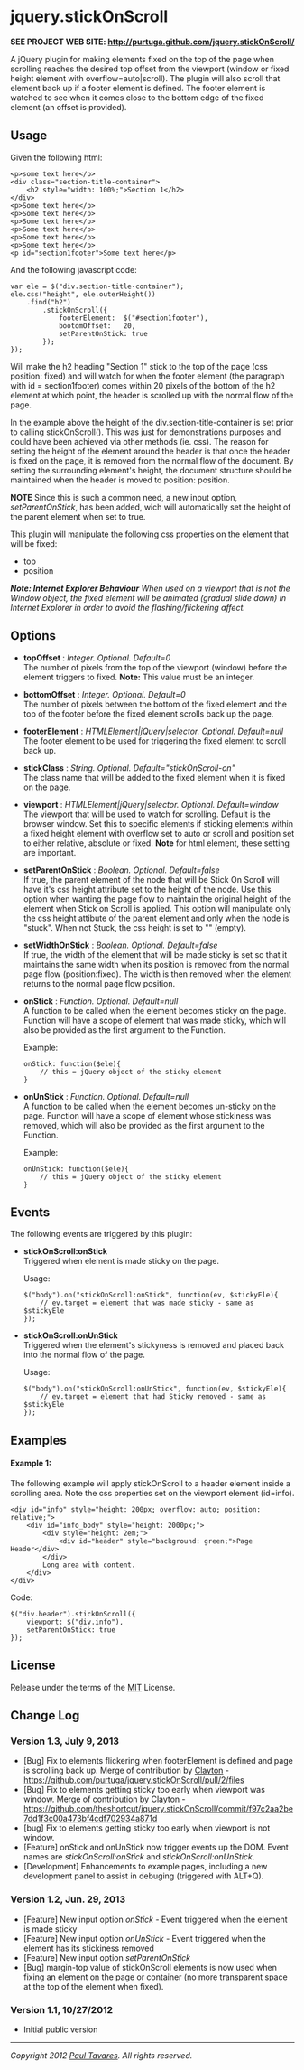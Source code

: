 jquery.stickOnScroll
====================

**SEE PROJECT WEB SITE: http://purtuga.github.com/jquery.stickOnScroll/**

A jQuery plugin for making elements fixed on the top of the page when scrolling reaches the desired top offset from the viewport (window or fixed height element with overflow=auto|scroll). The plugin will also scroll that element back up if a footer element is defined. The footer element is watched to see when it comes close to the bottom edge of the fixed element (an offset is provided).


Usage
-----

Given the following html:
    
    <p>some text here</p>
    <div class="section-title-container">
        <h2 style="width: 100%;">Section 1</h2>
    </div>
    <p>Some text here</p>
    <p>Some text here</p>
    <p>Some text here</p>
    <p>Some text here</p>
    <p>Some text here</p>
    <p>Some text here</p>
    <p id="section1footer">Some text here</p>
    
    
And the following javascript code:

    var ele = $("div.section-title-container");
    ele.css("height", ele.outerHeight())
        .find("h2")
            .stickOnScroll({
                footerElement:  $("#section1footer"),
                bootomOffset:   20,
                setParentOnStick: true
            });
    });

Will make the h2 heading "Section 1" stick to the top of the page (css position: fixed) and will watch for when the footer element (the paragraph with id = section1footer) comes within 20 pixels of the bottom of the h2 element at which point, the header is scrolled up with the normal flow of the page.

In the example above the height of the div.section-title-container is set prior to calling stickOnScroll(). This was just for demonstrations purposes and could have been achieved via other methods (ie. css). The reason for setting the height of the element around the header is that once the header is fixed on the page, it is removed from the normal flow of the document. By setting the surrounding element's height, the document structure should be maintained when the header is moved to position: position.

**NOTE** Since this is such a common need, a new input option, _setParentOnStick_, has been added, wich will automatically set the height of the parent element when set to true. 

This plugin will manipulate the following css properties on the element that will be fixed:

-   top
-   position


_**Note: Internet Explorer Behaviour** When used on a viewport that is not the Window object, the fixed element will be animated (gradual slide down) in Internet Explorer in order to avoid the flashing/flickering affect._



Options
-------

-   **topOffset**       :   *Integer. Optional. Default=0* <br />
    The number of pixels from the top of the viewport (window) before the element triggers to fixed. **Note:** This value must be an integer. 

-   **bottomOffset**    :   *Integer. Optional. Default=0* <br />
    The number of pixels between the bottom of the fixed element and the top of the footer before the fixed element scrolls back up the page.

-   **footerElement**   :   *HTMLElement|jQuery|selector. Optional. Default=null* <br />
    The footer element to be used for triggering the fixed element to scroll back up.

-   **stickClass**      :   *String. Optional. Default="stickOnScroll-on"* <br />
    The class name that will be added to the fixed element when it is fixed on the page.

-   **viewport**        :   *HTMLElement|jQuery|selector. Optional. Default=window* <br />
    The viewport that will be used to watch for scrolling. Default is the browser window. Set this to specific elements if sticking elements within a fixed height element with overflow set to auto or scroll and position set to either relative, absolute or fixed. **Note** for html element, these setting are important. 

-   **setParentOnStick**    :   *Boolean. Optional. Default=false* <br />
    If true, the parent element of the node that will be Stick On Scroll will have it's css height attribute set to the height of the node. Use this option when wanting the page flow to maintain the original height of the element when Stick on Scroll is applied.  This option will manipulate only the css height attibute of the parent element and only when the node is "stuck". When not Stuck, the css height is set to "" (empty). 

-   **setWidthOnStick**    :   *Boolean. Optional. Default=false* <br />
    If true, the width of the element that will be made sticky is set so that it maintains the same width when its position is removed from the normal page flow (position:fixed). The width is then removed when the element returns to the normal page flow position. 

-   **onStick**    :   *Function. Optional. Default=null* <br />
    A function to be called when the element becomes sticky on the page. Function will have a scope of element that was made sticky, which will also be provided as the first argument to the Function.
    
    Example:
    
        onStick: function($ele){
            // this = jQuery object of the sticky element
        }
    
-   **onUnStick**    :   *Function. Optional. Default=null* <br />
    A function to be called when the element becomes un-sticky on the page. Function will have a scope of element whose stickiness was removed, which will also be provided as the first argument to the Function.
    
    Example:
    
        onUnStick: function($ele){
            // this = jQuery object of the sticky element
        }
    
Events
------

The following events are triggered by this plugin:

-   **stickOnScroll:onStick**<br>
    Triggered when element is made sticky on the page.
    
    Usage:
    
        $("body").on("stickOnScroll:onStick", function(ev, $stickyEle){
            // ev.target = element that was made sticky - same as $stickyEle
        });
    
    
-   **stickOnScroll:onUnStick**<br>
    Triggered when the element's stickyness is removed and placed back into the normal flow of the page.
    
    Usage:
    
        $("body").on("stickOnScroll:onUnStick", function(ev, $stickyEle){
            // ev.target = element that had Sticky removed - same as $stickyEle
        });

Examples
--------

#### Example 1:

The following example will apply stickOnScroll to a header element inside a scrolling area. Note the css properties set on the viewport element (id=info). 

    <div id="info" style="height: 200px; overflow: auto; position: relative;">
        <div id="info_body" style="height: 2000px;">
            <div style="height: 2em;">
                <div id="header" style="background: green;">Page Header</div>
            </div>
            Long area with content.
        </div>
    </div>

Code:

    $("div.header").stickOnScroll({
        viewport: $("div.info"),
        setParentOnStick: true
    });


License
-------

Release under the terms of the [MIT](http://www.opensource.org/licenses/mit-license.php) License.


Change Log
----------

### Version 1.3, July 9, 2013

-   [Bug] Fix to elements flickering when footerElement is defined and page is scrolling back up. Merge of contribution by [Clayton](https://github.com/theshortcut) - https://github.com/purtuga/jquery.stickOnScroll/pull/2/files 
-   [Bug] Fix to elements getting sticky too early when viewport was window. Merge of contribution by [Clayton](https://github.com/theshortcut) - https://github.com/theshortcut/jquery.stickOnScroll/commit/f97c2aa2be7dd1f3c00a473bf4cdf702934a871d
-   [bug] Fix to elements getting sticky too early when viewport is not window.
-   [Feature] onStick and onUnStick now trigger events up the DOM. Event names are _stickOnScroll:onStick_ and _stickOnScroll:onUnStick_.
-   [Development] Enhancements to example pages, including a new development panel to assist in debuging (triggered with ALT+Q).

### Version 1.2, Jun. 29, 2013

-   [Feature] New input option *onStick* - Event triggered when the element is made sticky
-   [Feature] New input option *onUnStick* - Event triggered when the element has its stickiness removed
-   [Feature] New input option *setParentOnStick*
-   [Bug] margin-top value of stickOnScroll elements is now used when fixing an element on the page or container (no more transparent space at the top of the element when fixed).


### Version 1.1, 10/27/2012

-   Initial public version


______________

*Copyright 2012 [Paul Tavares](http://paultavares.wordpress.com/). All rights reserved.*

